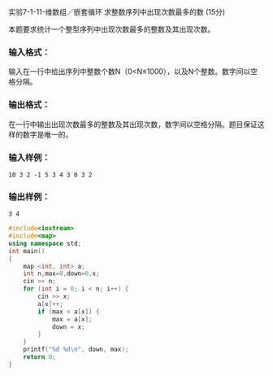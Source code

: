 实验7-1-11-维数组／嵌套循环 求整数序列中出现次数最多的数 (15分)

本题要求统计一个整型序列中出现次数最多的整数及其出现次数。

### 输入格式：

输入在一行中给出序列中整数个数N（0<N≤1000），以及N个整数。数字间以空格分隔。

### 输出格式：

在一行中输出出现次数最多的整数及其出现次数，数字间以空格分隔。题目保证这样的数字是唯一的。

### 输入样例：

```in
10 3 2 -1 5 3 4 3 0 3 2
```

### 输出样例：

```out
3 4
```



```c++
#include<iostream>
#include<map>
using namespace std;
int main()
{
	map <int, int> a;
	int n,max=0,down=0,x;
	cin >> n;
	for (int i = 0; i < n; i++) {
		cin >> x;
		a[x]++;
		if (max < a[x]) {
			max = a[x];
			down = x;
		}
	}
	printf("%d %d\n", down, max);
	return 0;
}
```

